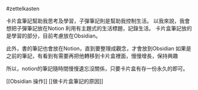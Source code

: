 #zettelkasten 

卡片盒筆記幫助我思考及學習，子彈筆記則是幫助我控制生活。
以我來說，我會想把子彈筆記放在Notion 利用有主題式的生活標題，記錄生活。
卡片盒筆記放的是學習的部分，目前考慮放在Obsidian。

此外，書的筆記也會放在Notion，直到要整理成觀念，才會放到Obsidian
如果是之前的筆記，有看到有需要再把他轉移到卡片盒裡面，慢慢增長，保持興趣

所以，notion的筆記隨時間慢慢遺忘沒關係，只要卡片盒有存一份永久的即可。

[[Obsidian 操作]]
[[做卡片盒筆記的原因]]